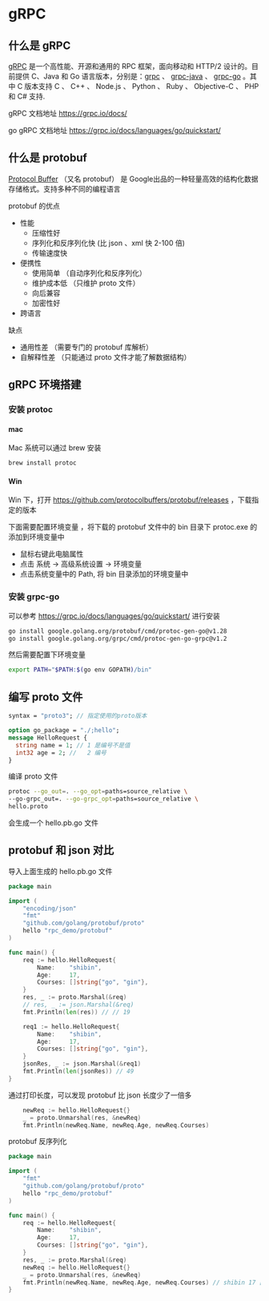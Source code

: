 # gRPC
## 什么是 gRPC
[gRPC](https://grpc.io) 是一个高性能、开源和通用的 RPC 框架，面向移动和 HTTP/2 设计的。目前提供 C、Java 和 Go 语言版本，分别是：[grpc](https://github.com/grpc/grpc) 、 [grpc-java](https://github.com/grpc/grpc-java) 、 [grpc-go](https://github.com/grpc/grpc-go) 。其中 C 版本支持 C 、 C++ 、 Node.js 、 Python 、 Ruby 、 Objective-C 、 PHP 和 C# 支持.

gRPC 文档地址 https://grpc.io/docs/

go gRPC 文档地址 https://grpc.io/docs/languages/go/quickstart/
## 什么是 protobuf
[Protocol Buffer](https://protobuf.dev) （又名 protobuf）  是 Google出品的一种轻量高效的结构化数据存储格式。支持多种不同的编程语言

protobuf 的优点
* 性能
  * 压缩性好
  * 序列化和反序列化快 (比 json 、xml 快 2-100 倍)
  * 传输速度快
* 便携性
  * 使用简单 （自动序列化和反序列化）
  * 维护成本低 （只维护 proto 文件）
  * 向后兼容
  * 加密性好
* 跨语言

缺点
* 通用性差  （需要专门的 protobuf 库解析）
* 自解释性差 （只能通过 proto 文件才能了解数据结构）
## gRPC 环境搭建

### 安装 protoc
#### mac
Mac 系统可以通过 brew 安装
```bash
brew install protoc
```
#### Win
Win 下，打开 https://github.com/protocolbuffers/protobuf/releases ，下载指定的版本

下面需要配置环境变量 ，将下载的 protobuf 文件中的 bin 目录下 protoc.exe 的添加到环境变量中
* 鼠标右键此电脑属性
* 点击 系统 -> 高级系统设置 -> 环境变量
* 点击系统变量中的 Path, 将 bin 目录添加的环境变量中

### 安装 grpc-go

可以参考 https://grpc.io/docs/languages/go/quickstart/ 进行安装

```bash
go install google.golang.org/protobuf/cmd/protoc-gen-go@v1.28
go install google.golang.org/grpc/cmd/protoc-gen-go-grpc@v1.2
```

然后需要配置下环境变量

```bash
export PATH="$PATH:$(go env GOPATH)/bin"
```
## 编写 proto 文件
```proto
syntax = "proto3"; // 指定使用的proto版本

option go_package = "./;hello";
message HelloRequest {
  string name = 1; // 1 是编号不是值
  int32 age = 2; //   2 编号
}
```
编译 proto 文件
```bash
protoc --go_out=. --go_opt=paths=source_relative \
--go-grpc_out=. --go-grpc_opt=paths=source_relative \
hello.proto
```
会生成一个 hello.pb.go 文件
## protobuf 和 json 对比

导入上面生成的 hello.pb.go 文件

```go
package main

import (
	"encoding/json"
	"fmt"
	"github.com/golang/protobuf/proto"
	hello "rpc_demo/protobuf"
)

func main() {
	req := hello.HelloRequest{
		Name:    "shibin",
		Age:     17,
		Courses: []string{"go", "gin"},
	}
	res, _ := proto.Marshal(&req)
	// res, _ := json.Marshal(&req)
	fmt.Println(len(res)) // // 19

	req1 := hello.HelloRequest{
		Name:    "shibin",
		Age:     17,
		Courses: []string{"go", "gin"},
	}
	jsonRes, _ := json.Marshal(&req1)
	fmt.Println(len(jsonRes)) // 49
}
```
通过打印长度，可以发现 protobuf 比 json 长度少了一倍多
```go
	newReq := hello.HelloRequest{}
	_ = proto.Unmarshal(res, &newReq)
	fmt.Println(newReq.Name, newReq.Age, newReq.Courses)
```

protobuf 反序列化

```go
package main

import (
	"fmt"
	"github.com/golang/protobuf/proto"
	hello "rpc_demo/protobuf"
)

func main() {
	req := hello.HelloRequest{
		Name:    "shibin",
		Age:     17,
		Courses: []string{"go", "gin"},
	}
	res, _ := proto.Marshal(&req)
	newReq := hello.HelloRequest{}
	_ = proto.Unmarshal(res, &newReq)
	fmt.Println(newReq.Name, newReq.Age, newReq.Courses) // shibin 17 [go gin]
}
```